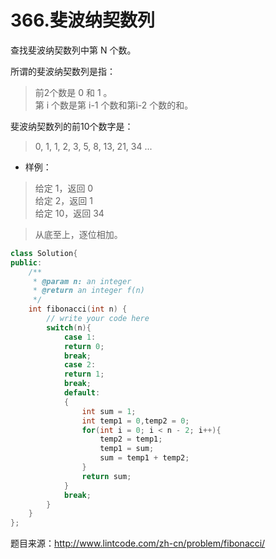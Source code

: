 # 366.斐波纳契数列

查找斐波纳契数列中第 N 个数。  

所谓的斐波纳契数列是指：  
> 前2个数是 0 和 1 。  
第 i 个数是第 i-1 个数和第i-2 个数的和。  

斐波纳契数列的前10个数字是：  
> 0, 1, 1, 2, 3, 5, 8, 13, 21, 34 ...

- 样例：  
> 给定 1，返回 0  
给定 2，返回 1  
给定 10，返回 34

> 从底至上，逐位相加。
```cpp
class Solution{
public:
    /**
     * @param n: an integer
     * @return an integer f(n)
     */
    int fibonacci(int n) {
        // write your code here
        switch(n){
            case 1:
            return 0;
            break;
            case 2:
            return 1;
            break;
            default:
            {
                int sum = 1;
                int temp1 = 0,temp2 = 0;
                for(int i = 0; i < n - 2; i++){
                    temp2 = temp1;
                    temp1 = sum;
                    sum = temp1 + temp2;
                }
                return sum;
            }
            break;
        }
    }
};
```
题目来源：http://www.lintcode.com/zh-cn/problem/fibonacci/
